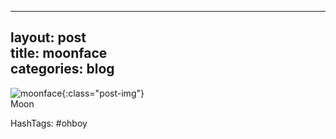 
---  
layout: post  
title: moonface  
categories: blog  
---  
  
![moonface](https://scontent.cdninstagram.com/t51.2885-15/s640x640/sh0.08/e35/19050601_1775981452713209_6449382132157513728_n.jpg){:class="post-img"}  
Moon   
  
HashTags: #ohboy 